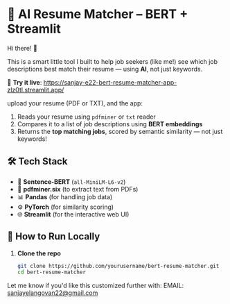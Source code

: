 # 🧠 AI Resume Matcher – BERT + Streamlit

Hi there! 👋

This is a smart little tool I built to help job seekers (like me!) see which job descriptions best match their resume — using **AI**, not just keywords.

🚀 **Try it live**: 
https://sanjay-e22-bert-resume-matcher-app-zlz0tl.streamlit.app/



upload your resume (PDF or TXT), and the app:
1. Reads your resume using `pdfminer` or `txt` reader
2. Compares it to a list of job descriptions using **BERT embeddings**
3. Returns the **top matching jobs**, scored by semantic similarity — not just keywords!


## 🛠️ Tech Stack

- 🧠 **Sentence-BERT** (`all-MiniLM-L6-v2`)
- 🧾 **pdfminer.six** (to extract text from PDFs)
- 📊 **Pandas** (for handling job data)
- ⚙️ **PyTorch** (for similarity scoring)
- 🌐 **Streamlit** (for the interactive web UI)


## 📂 How to Run Locally

1. **Clone the repo**
   ```bash
   git clone https://github.com/yourusername/bert-resume-matcher.git
   cd bert-resume-matcher


Let me know if you'd like this customized further with:
EMAIL: sanjayelangovan22@gmail.com
